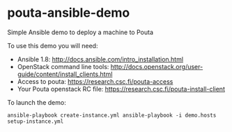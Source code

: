 pouta-ansible-demo
==================

Simple Ansible demo to deploy a machine to Pouta

To use this demo you will need:
 - Ansible 1.8:
   http://docs.ansible.com/intro_installation.html
 - OpenStack command line tools:
   http://docs.openstack.org/user-guide/content/install_clients.html
 - Access to pouta:
   https://research.csc.fi/pouta-access
 - Your Pouta openstack RC file:
   https://research.csc.fi/pouta-install-client

To launch the demo:

`
ansible-playbook create-instance.yml
ansible-playbook -i demo.hosts setup-instance.yml
`

